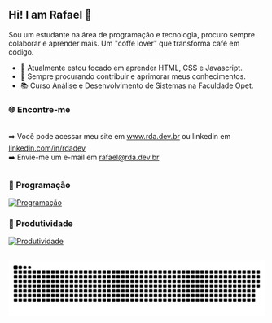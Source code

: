 ## Hi! I am Rafael 👋
Sou um estudante na área de programação e tecnologia, procuro sempre colaborar e aprender mais. 
Um "coffe lover" que transforma café em código.

- 🌱 Atualmente estou focado em aprender HTML, CSS e Javascript.
- 🔭 Sempre procurando contribuir e aprimorar meus conhecimentos.
- 📚 Curso Análise e Desenvolvimento de Sistemas na Faculdade Opet.

### 🌐 Encontre-me
<br/>
<div>
➡️ Você pode acessar meu site em <a href="https://rda.dev.br" target="_blank" rel="noopener noreferrer">www.rda.dev.br</a> ou linkedin em <a href="https://linkedin.com/in/rdadev/" target="_blank" rel="noopener noreferrer">linkedin.com/in/rdadev</a>
<br/>
➡️ Envie-me um e-mail em <a href="mailto:rafael@rda.dev.br">rafael@rda.dev.br</a>
</div>

##

### 🚀 Programação
[<img src="https://skillicons.dev/icons?i=html,css,js,mysql,postgresql,php,cs" alt="Programação"/>](https://github.com/rdadev)

### 📠 Produtividade
[<img src="https://skillicons.dev/icons?i=ai,ps,cloudflare,vercel,azure,vscode,visualstudio,git" alt="Produtividade"/>](https://github.com/rdadev)

##

<picture>
  <source media="(prefers-color-scheme: dark)" srcset="https://raw.githubusercontent.com/rdadev/rdadev/output/github-contribution-grid-snake-dark.svg">
  <source media="(prefers-color-scheme: light)" srcset="https://raw.githubusercontent.com/rdadev/rdadev/output/github-contribution-grid-snake.svg">
  <img alt="github contribution grid snake animation" src="https://raw.githubusercontent.com/rdadev/rdadev/output/github-contribution-grid-snake.svg">
</picture>
